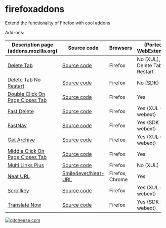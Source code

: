 # firefoxaddons
Extend the functionality of Firefox with cool addons

Add-ons:

| Description page (addons.mozilla.org) | Source code | Browsers | (Ported to) WebExtensions?
| ---------------- | ----------- | -------- | --------------------------
| [Delete Tab](https://addons.mozilla.org/firefox/addon/delete-tab/) | [Source code](https://github.com/Smile4ever/firefoxaddons/tree/master/Delete%20Tab) | Firefox | No (XUL), see Delete Tab No Restart
| [Delete Tab No Restart](https://addons.mozilla.org/firefox/addon/delete-tab-no-restart/) | [Source code](https://github.com/Smile4ever/firefoxaddons/tree/master/Delete%20Tab%20No%20Restart) | Firefox | No (SDK)
| [Double Click On Page Closes Tab](https://addons.mozilla.org/nl/firefox/addon/double-click-on-page-close-tab/) | [Source code](https://github.com/Smile4ever/Double%20Click%20On%20Page%20Closes%20Tab-webext) | Firefox | Yes 
| [Fast Delete](https://addons.mozilla.org/firefox/addon/fast-delete/) | [Source code](https://github.com/Smile4ever/firefoxaddons/tree/master/Fast%20Delete-webext) | Firefox | Yes (XUL => webext)
| [FastNav](https://addons.mozilla.org/firefox/addon/fastnav/) | [Source code](https://github.com/Smile4ever/firefoxaddons/tree/master/FastNav-webext) | Firefox | Yes (SDK => webext)
| [Get Archive](https://addons.mozilla.org/firefox/addon/get-archive/) | [Source code](https://github.com/Smile4ever/firefoxaddons/tree/master/GetArchive-webext) | Firefox | Yes (XUL => webext)
| [Middle Click On Page Closes Tab](https://addons.mozilla.org/firefox/addon/middle-click-on-page-close-tab/) | [Source code](https://github.com/Smile4ever/firefoxaddons/tree/master/Middle%20Click%20On%20Page%20Closes%20Tab-webext) | Firefox | Yes
| [Multi Links Plus](https://addons.mozilla.org/firefox/addon/multi-links-plus/) | [Source code](https://github.com/Smile4ever/firefoxaddons/tree/master/Multi%20Links%20Plus) | Firefox | No (XUL)
| [Neat URL](https://addons.mozilla.org/firefox/addon/neat-url/) | [Smile4ever/Neat-URL](https://github.com/Smile4ever/Neat-URL) | Firefox, Chrome | Yes
| [Scrollkey](https://addons.mozilla.org/firefox/addon/scrollkey/) | [Source code](https://github.com/Smile4ever/firefoxaddons/tree/master/Scrollkey-webext) | Firefox | Yes (XUL => webext)
| [Translate Now](https://addons.mozilla.org/firefox/addon/translate-now/) | [Source code](https://github.com/Smile4ever/firefoxaddons/tree/master/Translate%20Now-webext) | Firefox | Yes (SDK => webext)

[![gitcheese.com](https://s3.amazonaws.com/gitcheese-ui-master/images/badge.svg)](https://www.gitcheese.com/donate/users/544411/repos/36726603)

